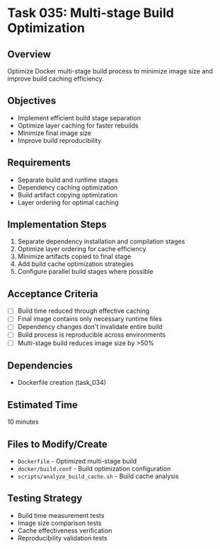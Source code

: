 # Task 035: Multi-stage Build Optimization

## Overview
Optimize Docker multi-stage build process to minimize image size and improve build caching efficiency.

## Objectives
- Implement efficient build stage separation
- Optimize layer caching for faster rebuilds
- Minimize final image size
- Improve build reproducibility

## Requirements
- Separate build and runtime stages
- Dependency caching optimization
- Build artifact copying optimization
- Layer ordering for optimal caching

## Implementation Steps
1. Separate dependency installation and compilation stages
2. Optimize layer ordering for cache efficiency
3. Minimize artifacts copied to final stage
4. Add build cache optimization strategies
5. Configure parallel build stages where possible

## Acceptance Criteria
- [ ] Build time reduced through effective caching
- [ ] Final image contains only necessary runtime files
- [ ] Dependency changes don't invalidate entire build
- [ ] Build process is reproducible across environments
- [ ] Multi-stage build reduces image size by >50%

## Dependencies
- Dockerfile creation (task_034)

## Estimated Time
10 minutes

## Files to Modify/Create
- `Dockerfile` - Optimized multi-stage build
- `docker/build.conf` - Build optimization configuration
- `scripts/analyze_build_cache.sh` - Build cache analysis

## Testing Strategy
- Build time measurement tests
- Image size comparison tests
- Cache effectiveness verification
- Reproducibility validation tests